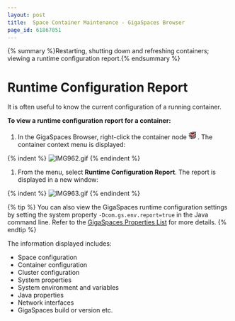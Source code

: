 ```yaml
---
layout: post
title:  Space Container Maintenance - GigaSpaces Browser
page_id: 61867051
---
```


{% summary %}Restarting, shutting down and refreshing containers; viewing a runtime configuration report.{% endsummary %}

# Runtime Configuration Report

It is often useful to know the current configuration of a running container. 

**To view a runtime configuration report for a container:**

1. In the GigaSpaces Browser, right-click the container node 
![IMG501.jpg](/attachment_files/IMG501.jpg).
The container context menu is displayed:

{% indent %}
![IMG962.gif](/attachment_files/IMG962.gif)
{% endindent %}

1. From the menu, select **Runtime Configuration Report**. 
The report is displayed in a new window:

{% indent %}
![IMG963.gif](/attachment_files/IMG963.gif)
{% endindent %}

{% tip %}
You can also view the GigaSpaces runtime configuration settings by setting the system property 
`-Dcom.gs.env.report=true` in the Java command line. Refer to the [GigaSpaces Properties List](/xap96/system-properties-list.html) for more details.
{% endtip %}

The information displayed includes: 

- Space configuration 
- Container configuration 
- Cluster configuration 
- System properties 
- System environment and variables 
- Java properties 
- Network interfaces 
- GigaSpaces build or version etc.
